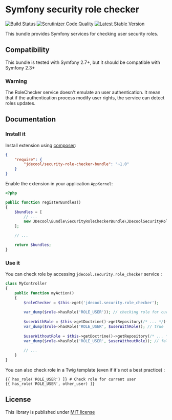 # Symfony security role checker

[![Build Status](https://travis-ci.org/jdecool/SecurityRoleCheckerBundle.svg?branch=master)](https://travis-ci.org/jdecool/SecurityRoleCheckerBundle)
[![Scrutinizer Code Quality](https://scrutinizer-ci.com/g/jdecool/SecurityRoleCheckerBundle/badges/quality-score.png?b=master)](https://scrutinizer-ci.com/g/jdecool/SecurityRoleCheckerBundle/?branch=master)
[![Latest Stable Version](https://poser.pugx.org/jdecool/security-role-checker-bundle/v/stable.png)](https://packagist.org/packages/jdecool/security-role-checker-bundle)


This bundle provides Symfony services for checking user security roles.

## Compatibility

This bundle is tested with Symfony 2.7+, but it should be compatible with Symfony 2.3+

### Warning

The RoleChecker service doesn't emulate an user authentication. It mean that if 
the authentication process modify user rights, the service can detect roles 
updates.

## Documentation

### Install it

Install extension using [composer](https://getcomposer.org):

```json
{
    "require": {
        "jdecool/security-role-checker-bundle": "~1.0"
    }
}
```

Enable the extension in your application `AppKernel`:

```php
<?php

public function registerBundles()
{
    $bundles = [
        // ...
        new JDecool\Bundle\SecurityRoleCheckerBundle\JDecoolSecurityRoleCheckerBundle(),
    ];

    // ...

    return $bundles;
}
```

### Use it

You can check role by accessing `jdecool.security.role_checker` service :

```php
class MyController
{
    public function myAction()
    {
        $roleChecker = $this->get('jdecool.security.role_checker');
        
        var_dump($role->hasRole('ROLE_USER')); // checking role for current user
        
        $userWithRole = $this->getDoctrine()->getRepository(/* ... */)->find(1);
        var_dump($role->hasRole('ROLE_USER', $userWithRole)); // true
        
        $userWithoutRole = $this->getDoctrine()->getRepository(/* ... */)->find(2);
        var_dump($role->hasRole('ROLE_USER', $userWithoutRole)); // false
        
        // ... 
    }
}
```

You can also check role in a Twig template (even if it's not a best practice) :

```twig
{{ has_role('ROLE_USER') ]} # Check role for current user
{{ has_role('ROLE_USER', other_user) ]}
```

## License

This library is published under [MIT license](LICENSE)
